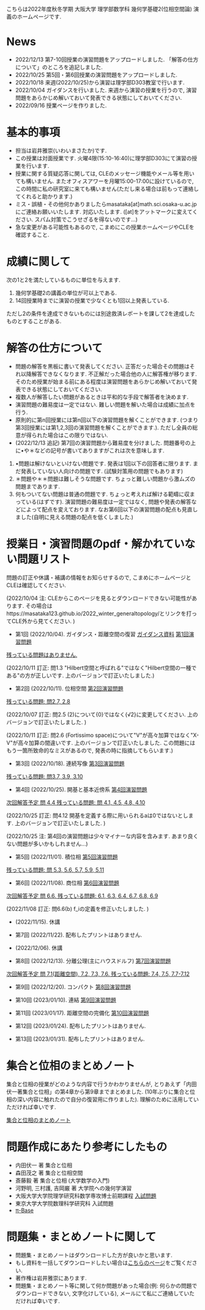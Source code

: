 

 こちらは2022年度秋冬学期 大阪大学 理学部数学科 幾何学基礎2(位相空間論) 演義のホームページです.
 
# News
- 2022/12/13 第7-10回授業の演習問題をアップロードしました. 「解答の仕方について」のところを追記しました.
- 2022/10/25 第5回・第6回授業の演習問題をアップロードしました. 
- 2022/10/18 来週(2022/10/25)から演習は理学部D303教室で行います.
- 2022/10/04 ガイダンスを行いました. 来週から演習の授業を行うので, 演習問題をあらかじめ解いておいて発表できる状態にしておいてください. 
- 2022/09/16 授業ページを作りました.


# 基本的事項

- 担当は岩井雅崇(いわいまさたか)です.
- この授業は対面授業です. 火曜4限(15:10-16:40)に理学部D303にて演習の授業を行います. 
- 授業に関する質疑応答に関しては, CLEのメッセージ機能やメール等を用いても構いません. またオフィスアワーを月曜15:00-17:00に設けているので, この時間に私の研究室に来ても構いません(ただし来る場合は前もって連絡してくれると助かります.)
- ミス・誤植・その他何かありましたらmasataka[at]math.sci.osaka-u.ac.jpにご連絡お願いいたします. 対応いたします. ([at]をアットマークに変えてください. スパム対策でこうせざるを得ないのです...)
- 急な変更がある可能性もあるので, こまめにこの授業ホームページやCLEを確認すること.


# 成績に関して
次の1と2を満たしているものに単位を与えます.

1. 幾何学基礎2の講義の単位が可以上である. 
2. 14回授業時までに演習の授業で少なくとも1回以上発表している.

ただし2の条件を達成できないものには別途救済レポートを課して2を達成したものとすることがある. 

# 解答の仕方について

- 問題の解答を黒板に書いて発表してください. 正答だった場合その問題はそれ以降解答できなくなります. 不正解だった場合他の人に解答権が移ります. そのため授業が始まる前にある程度は演習問題をあらかじめ解いておいて発表できる状態にしておいてください.
- 複数人が解答したい問題があるときは平和的な手段で解答者を決めます. 
- 演習問題の難易度は一定ではない. 難しい問題を解いた場合は成績に加点を行う. 
- 原則的に第n回授業には第n回以下の演習問題を解くことができます. (つまり第3回授業には第1,2,3回の演習問題を解くことができます.). ただし全員の総意が得られた場合はこの限りではない.
- (2022/12/13 追記) 第7回の演習問題から難易度を分けました. 問題番号の上に•や＊などの記号が書いてありますがこれは次を意味します.
1. •問題は解けないといけない問題です. 発表は1回以下の回答者に限ります. まだ発表していない人向けの問題です. (試験対策用の問題でもあります) 
2. ＊問題や＊＊問題は難しそうな問題です. ちょっと難しい問題から激ムズの問題まであります.
3. 何もついてない問題は普通の問題です. ちょっと考えれば解ける範疇に収まっている(はずです).
演習問題の難易度は一定ではなく, 問題や発表の解答などによって配点を変えております. なお第6回以下の演習問題の配点も見直しました(自明に見える問題の配点を低くしました.)


# 授業日・演習問題のpdf・解かれていない問題リスト
問題の訂正や休講・補講の情報をお知らせするので, こまめにホームページとCLEは確認してください. 

(2022/10/04 注: CLEからこのページを見るとダウンロードできない可能性があります. その場合はhttps://masataka123.github.io/2022_winter_generaltopology/とリンクを打ってCLE外から見てください. )


- 第1回 (2022/10/04). ガイダンス・距離空間の復習
[ガイダンス資料](https://github.com/masataka123/2022_winter_generaltopology/blob/master/material/0_ガイダンス資料.pdf) 
[第1回演習問題](https://github.com/masataka123/2022_winter_generaltopology/blob/master/material/1_距離空間.pdf) 

<u>残っている問題はありません.</u>

(2022/10/11 訂正: 問1.3 "Hilbert空間と呼ばれる"ではなく"Hilbert空間の一種である"の方が正しいです. 上のバージョンで訂正いたしました.)

- 第2回 (2022/10/11). 位相空間 [第2回演習問題](https://github.com/masataka123/2022_winter_generaltopology/blob/master/material/2_位相空間.pdf) 

<u>残っている問題:  問2.7, 2.8</u>

(2022/10/07 訂正: 問2.5 (2)について{0}ではなく{√2}に変更してください. 上のバージョンで訂正いたしました. )

(2022/10/11 訂正: 問2.6 (Fortissimo space)について"V"が高々加算ではなく"X-V"が高々加算の間違いです. 上のバージョンで訂正いたしました. この問題にはもう一箇所致命的なミスがあるので, 発表の時に指摘してもらいます.)

- 第3回 (2022/10/18). 連続写像 [第3回演習問題](https://github.com/masataka123/2022_winter_generaltopology/blob/master/material/3_連続写像.pdf) 

<u>残っている問題:  問3.7, 3.9, 3.10</u>

- 第4回 (2022/10/25). 開基と基本近傍系 [第4回演習問題](https://github.com/masataka123/2022_winter_generaltopology/blob/master/material/4_開基と基本近傍系.pdf) 

 <u>次回解答予定 問 4.4 残っている問題:  問 4.1, 4.5, 4.8, 4.10</u>

(2022/10/25 訂正: 問4.12 開基を定義する際に用いられるaは0ではないとします. 上のバージョンで訂正いたしました. )

(2022/10/25 注: 第4回の演習問題は少々マイナーな内容を含みます. あまり良くない問題が多いかもしれません...)

- 第5回 (2022/11/01). 積位相 [第5回演習問題](https://github.com/masataka123/2022_winter_generaltopology/blob/master/material/5_積位相.pdf) 

<u>残っている問題:  問 5.3, 5.6, 5.7, 5.9, 5.11</u>

- 第6回 (2022/11/08). 商位相 [第6回演習問題](https://github.com/masataka123/2022_winter_generaltopology/blob/master/material/6_商位相.pdf) 

 <u>次回解答予定 問 6.6. 残っている問題: 6.1, 6.3, 6.4, 6.7, 6.8, 6.9</u>

(2022/11/08 訂正: 問6.6(b) f_iの定義を修正いたしました. )

- (2022/11/15). 休講

- 第7回 (2022/11/22). 配布したプリントはありません.

- (2022/12/06). 休講

- 第8回 (2022/12/13). 分離公理(主にハウスドルフ) [第7回演習問題](https://github.com/masataka123/2022_winter_generaltopology/blob/master/material/7_分離公理.pdf) 

 <u>次回解答予定 問 7.1(距離空間), 7.2, 7.3, 7.6. 残っている問題: 7.4, 7.5, 7.7-7.12</u>
 
- 第9回 (2022/12/20). コンパクト [第8回演習問題](https://github.com/masataka123/2022_winter_generaltopology/blob/master/material/8_コンパクト.pdf) 

- 第10回 (2023/01/10). 連結 [第9回演習問題](https://github.com/masataka123/2022_winter_generaltopology/blob/master/material/9_連結.pdf) 

- 第11回 (2023/01/17). 距離空間の完備化 [第10回演習問題](https://github.com/masataka123/2022_winter_generaltopology/blob/master/material/10_距離空間の完備化.pdf) 

- 第12回 (2023/01/24). 配布したプリントはありません.

- 第13回 (2023/01/31). 配布したプリントはありません.



# 集合と位相のまとめノート

集合と位相の授業がどのような内容で行うかわかりませんが, とりあえず「内田伏一著集合と位相」の第4章から第9章までまとめました. (10年ぶりに集合と位相の深い内容に触れたので自分の復習用に作りました). 理解のために活用していただければ幸いです.

[集合と位相のまとめノート](https://github.com/masataka123/2022_winter_generaltopology/blob/master/material/0_集合と位相まとめ.pdf) 


<!-- 
[集合と位相のまとめノート](https://github.com/masataka123/2022_winter_generaltopology/blob/main/material/0_授業資料.pdf) 

[第8回から第12回授業の動画](https://www.youtube.com/playlist?list=PLZDOK-K3OuvDpXKHjdAxJUy5ts6HPCeoB)
[第8回から第12回授業黒板](https://github.com/masataka123/2021_summer/blob/master/material/0_第八回から第十二回の授業黒板.pdf)
[第8回から第12回授業の資料](https://github.com/masataka123/2021_summer/blob/master/material/0_第八回から第十二回の資料.pdf)
-->

# 問題作成にあたり参考にしたもの
- 内田伏一 著 集合と位相
- 森田茂之 著 集合と位相空間
- 斎藤毅 著 集合と位相 (大学数学の入門)
- 河野明, 三村護, 吉岡巌 著 大学院への幾何学演習
- 大阪大学大学院理学研究科数学専攻博士前期課程 [入試問題](http://www.math.sci.osaka-u.ac.jp/inshi/)
- 東京大学大学院数理科学研究科 入試問題
-  [π-Base](https://topology.jdabbs.com)


# 問題集・まとめノートに関して

- 問題集・まとめノートはダウンロードした方が良いかと思います.
- もし資料を一括してダウンロードしたい場合は[こちらのページ](https://github.com/masataka123/2022_winter_generaltopology/tree/master/material)をご覧ください.
- 著作権は岩井雅崇にあります. 
- 問題集・まとめノート等に関して何か問題があった場合(例: 何らかの問題でダウンロードできない, 文字化けしている), メールにて私にご連絡していただければ幸いです.



<!-- 
# 授業動画に関して
- 動画を見る際はスピーカーで聴くことをお勧めします.(イヤホンで聴くと時々びっくりすることがあります.)
- 動画の授業はかなり早いペースで進むので, 状況に応じて一時停止等を使うことをお勧めします.
- 動画の概要欄に訂正やリンクなどを貼っていきます.
- 動画の著作権は岩井雅崇にあります.


# その他 
(2020/11/16 時点) 
 ~~のホームページ上で授業資料を見ると日本語が表示されない現象が見られます. 
おそらくgithubの方に問題があるようで, 現状で打つ手はありません. (twitterで調べてみると, 同様の現象があって困っている人がいました. slideshareでも同様の問題が生じていたこともあり, それと同じらしいです. 文字コードによる問題?)
もし何か改善策を知っている方は, メールにてご連絡していただければ幸いです.~~

# 成績の付け方の補足. 
中間レポートと期末レポートでつける予定ですが, 一応上の人にまだ確認中です.
おそらく大丈夫ですが, 急な変更もございますので, このホームページで最新情報を確認して下さい.
他にも上の人からの要請等あった場合は変更がある可能性があるので, こまめに最新情報を確認して下さい.
-->
